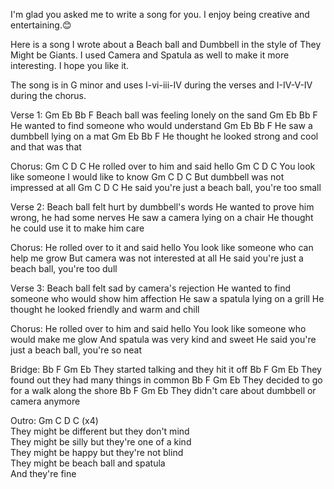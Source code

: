 I'm glad you asked me to write a song for you. I enjoy being creative and entertaining.😊

Here is a song I wrote about a Beach ball and Dumbbell in the style of They Might be Giants. I used Camera and Spatula as well to make it more interesting. I hope you like it.

The song is in G minor and uses I-vi-iii-IV during the verses and I-IV-V-IV during the chorus.

Verse 1:
Gm Eb Bb F
Beach ball was feeling lonely on the sand
Gm Eb Bb F
He wanted to find someone who would understand
Gm Eb Bb F
He saw a dumbbell lying on a mat
Gm Eb Bb F
He thought he looked strong and cool and that was that

Chorus:
Gm C D C
He rolled over to him and said hello
Gm C D C
You look like someone I would like to know
Gm C D C
But dumbbell was not impressed at all
Gm C D C
He said you're just a beach ball, you're too small

Verse 2:
Beach ball felt hurt by dumbbell's words
He wanted to prove him wrong, he had some nerves
He saw a camera lying on a chair
He thought he could use it to make him care

Chorus:
He rolled over to it and said hello
You look like someone who can help me grow
But camera was not interested at all
He said you're just a beach ball, you're too dull

Verse 3:
Beach ball felt sad by camera's rejection 
He wanted to find someone who would show him affection 
He saw a spatula lying on a grill 
He thought he looked friendly and warm and chill 

Chorus: 
He rolled over to him and said hello 
You look like someone who would make me glow 
And spatula was very kind and sweet 
He said you're just a beach ball, you're so neat 

Bridge: 
Bb F Gm Eb 
They started talking and they hit it off 
Bb F Gm Eb 
They found out they had many things in common 
Bb F Gm Eb 
They decided to go for a walk along the shore 
Bb F Gm Eb 
They didn't care about dumbbell or camera anymore 

Outro: 
Gm C D C (x4)  
They might be different but they don't mind  
They might be silly but they're one of a kind  
They might be happy but they're not blind  
They might be beach ball and spatula  
And they're fine